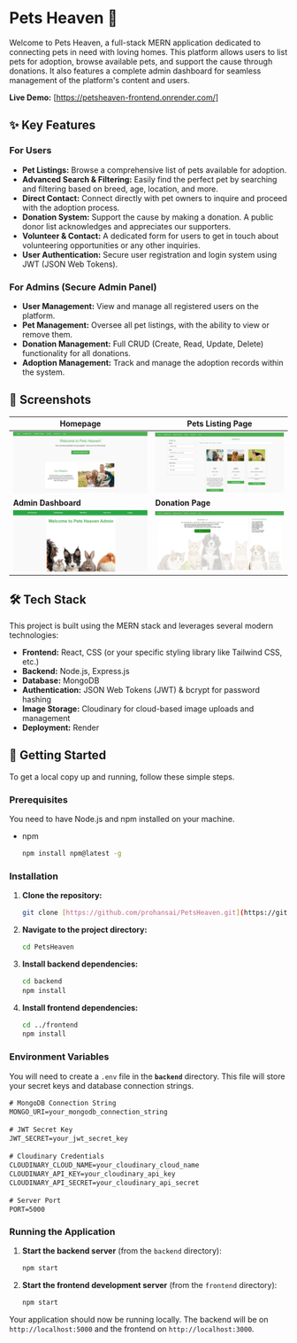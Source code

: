 # Pets Heaven 🐾

Welcome to Pets Heaven, a full-stack MERN application dedicated to connecting pets in need with loving homes. This platform allows users to list pets for adoption, browse available pets, and support the cause through donations. It also features a complete admin dashboard for seamless management of the platform's content and users.

**Live Demo:** [https://petsheaven-frontend.onrender.com/]

## ✨ Key Features

### For Users
* **Pet Listings:** Browse a comprehensive list of pets available for adoption.
* **Advanced Search & Filtering:** Easily find the perfect pet by searching and filtering based on breed, age, location, and more.
* **Direct Contact:** Connect directly with pet owners to inquire and proceed with the adoption process.
* **Donation System:** Support the cause by making a donation. A public donor list acknowledges and appreciates our supporters.
* **Volunteer & Contact:** A dedicated form for users to get in touch about volunteering opportunities or any other inquiries.
* **User Authentication:** Secure user registration and login system using JWT (JSON Web Tokens).

### For Admins (Secure Admin Panel)
* **User Management:** View and manage all registered users on the platform.
* **Pet Management:** Oversee all pet listings, with the ability to view or remove them.
* **Donation Management:** Full CRUD (Create, Read, Update, Delete) functionality for all donations.
* **Adoption Management:** Track and manage the adoption records within the system.

## 📸 Screenshots

| Homepage                                         | Pets Listing Page                               |
| ------------------------------------------------ | ----------------------------------------------- |
| ![Pets Heaven Home Page](https://github.com/prohansai/PetsHeaven/blob/master/screenshots/Screenshot%202025-09-26%20130107.png?raw=true)         | ![Pets Listing Page](https://github.com/prohansai/PetsHeaven/blob/master/screenshots/Screenshot%202025-09-26%20130149.png?raw=true) |
| **Admin Dashboard** | **Donation Page** |
| ![Admin Dashboard](https://github.com/prohansai/PetsHeaven/blob/master/screenshots/Screenshot%202025-09-26%20142355.png?raw=truehttps://github.com/prohansai/PetsHeaven/blob/master/screenshots/Screenshot%202025-09-26%20142355.png?raw=true) | ![Donation Page](https://github.com/prohansai/PetsHeaven/blob/master/screenshots/Screenshot%202025-09-26%20130228.png?raw=true)  |


## 🛠️ Tech Stack

This project is built using the MERN stack and leverages several modern technologies:

* **Frontend:** React, CSS (or your specific styling library like Tailwind CSS, etc.)
* **Backend:** Node.js, Express.js
* **Database:** MongoDB
* **Authentication:** JSON Web Tokens (JWT) & bcrypt for password hashing
* **Image Storage:** Cloudinary for cloud-based image uploads and management
* **Deployment:** Render

## 🚀 Getting Started

To get a local copy up and running, follow these simple steps.

### Prerequisites

You need to have Node.js and npm installed on your machine.

* npm
    ```sh
    npm install npm@latest -g
    ```

### Installation

1.  **Clone the repository:**
    ```sh
    git clone [https://github.com/prohansai/PetsHeaven.git](https://github.com/prohansai/PetsHeaven.git)
    ```
2.  **Navigate to the project directory:**
    ```sh
    cd PetsHeaven
    ```
3.  **Install backend dependencies:**
    ```sh
    cd backend
    npm install
    ```
4.  **Install frontend dependencies:**
    ```sh
    cd ../frontend
    npm install
    ```

### Environment Variables

You will need to create a `.env` file in the **`backend`** directory. This file will store your secret keys and database connection strings.

```env
# MongoDB Connection String
MONGO_URI=your_mongodb_connection_string

# JWT Secret Key
JWT_SECRET=your_jwt_secret_key

# Cloudinary Credentials
CLOUDINARY_CLOUD_NAME=your_cloudinary_cloud_name
CLOUDINARY_API_KEY=your_cloudinary_api_key
CLOUDINARY_API_SECRET=your_cloudinary_api_secret

# Server Port
PORT=5000
```
### Running the Application

1.  **Start the backend server** (from the `backend` directory):
    ```sh
    npm start
    ```
2.  **Start the frontend development server** (from the `frontend` directory):
    ```sh
    npm start
    ```

Your application should now be running locally. The backend will be on `http://localhost:5000` and the frontend on `http://localhost:3000`.
